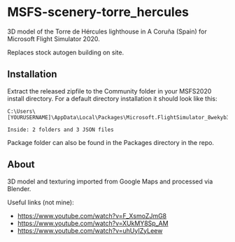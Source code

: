 # MSFS-scenery-torre_hercules
3D model of the Torre de Hércules lighthouse in A Coruña (Spain) for Microsoft Flight Simulator 2020.

Replaces stock autogen building on site.

## Installation
Extract the released zipfile to the Community folder in your MSFS2020 install directory. For a default directory installation it should look like this:

    C:\Users\[YOURUSERNAME]\AppData\Local\Packages\Microsoft.FlightSimulator_8wekyb3d8bbwe\LocalCache\Packages\Community\torre_hercules\
    
    Inside: 2 folders and 3 JSON files
    
Package folder can also be found in the Packages directory in the repo.



## About
3D model and texturing imported from Google Maps and processed via Blender.

Useful links (not mine):
- https://www.youtube.com/watch?v=F_XsmoZJmG8
- https://www.youtube.com/watch?v=XUkMY8Sp_AM
- https://www.youtube.com/watch?v=uhUyIZyLeew
